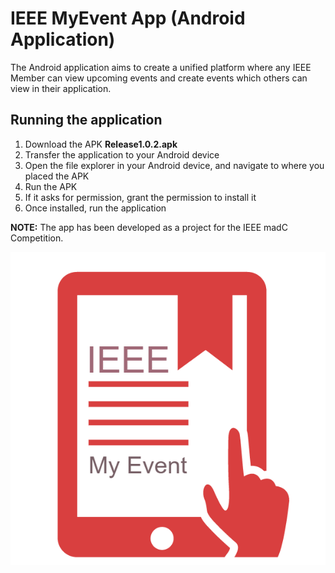 # IEEE MyEvent App (Android Application)

The Android application aims to create a unified platform where any IEEE Member can view upcoming events and create events which others can view in their application.

## Running the application

1. Download the APK __Release1.0.2.apk__
2. Transfer the application to your Android device
3. Open the file explorer in your Android device, and navigate to where you placed the APK
4. Run the APK
5. If it asks for permission, grant the permission to install it
6. Once installed, run the application

**NOTE:** The app has been developed as a project for the IEEE madC Competition.

![](https://github.com/kb22/IEEE-MyEvent-App/blob/master/app/src/main/res/drawable/icon2.png)
